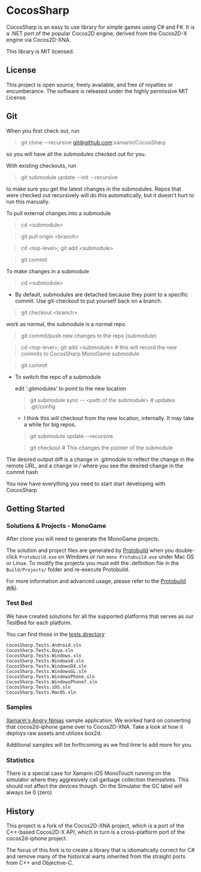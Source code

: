 # CocosSharp

CocosSharp is an easy to use library for simple games using C# and F#.
It is a .NET port of the popular Cocos2D engine, derived from the
Cocos2D-X engine via Cocos2D-XNA.

This library is MIT licensed.

License
-------

This project is open source, freely available, and free of royalties
or encumberance. The software is released under the highly permissive
MIT License.

Git
---

When you first check out, run

   > git clone --recursive git@github.com:xamarin/CocosSharp

so you will have all the submodules checked out for you.

With existing checkouts, run

   > git submodule update --init --recursive

to make sure you get the latest changes in the submodules. Repos that
were checked out recursively will do this automatically, but it
doesn't hurt to run this manually.

To pull external changes into a submodule

   > cd &lt;submodule&gt;
   
   > git pull origin &lt;branch&gt;
   
   > cd &lt;top-level&gt;; git add &lt;submodule&gt;
   
   > git commit

To make changes in a submodule

   > cd &lt;submodule&gt;

   * By default, submodules are detached because they point to a specific commit. Use git-checkout to put yourself back on a branch.
   
   > git checkout &lt;branch&gt;

   work as normal, the submodule is a normal repo

   > git commit/push new changes to the repo (submodule)

   > cd &lt;top-level&gt;; git add &lt;submodule&gt; # this will record the new commits to CocosSharp MonoGame submodule

   > git commit

* To switch the repo of a submodule

   edit '.gitmodules' to point to the new location

   > git submodule sync -- &lt;path of the submodule&gt; # updates .git/config

   * I think this will checkout from the new location, internally. It may take a while for big repos.
   
   > git submodule update --recursive

   > git checkout <desired new hash> # This changes the pointer of the submodule

The desired output diff is a change in .gitmodule to reflect the
change in the remote URL, and a change in /<submodule> where you see
the desired change in the commit hash


You now have everything you need to start start developing with
CocosSharp

Getting Started
---------------
### Solutions & Projects - MonoGame

After clone you will need to generate the MonoGame projects.

The solution and project files are generated by [Protobuild](https://github.com/hach-que/Protobuild) when you double-click `Protobuild.exe` on Windows or run `mono Protobuild.exe` under Mac OS or Linux.  To modify the projects you must edit the .definition file in the `Build/Projects/` folder and re-execute Protobuild.

For more information and advanced usage, please refer to the [Protobuild wiki](https://github.com/hach-que/Protobuild/wiki).

### Test Bed

We have created solutions for all the supported platforms that serves
as our TestBed for each platform.

You can find those in the [tests directory](https://github.com/xamarin/CocosSharp/tree/master/tests "Test Bed")

	CocosSharp.Tests.Android.sln	
	CocosSharp.Tests.Ouya.sln	
	CocosSharp.Tests.Windows.sln	
	CocosSharp.Tests.Windows8.sln	
	CocosSharp.Tests.WindowsDX.sln	
	CocosSharp.Tests.WindowsGL.sln	
	CocosSharp.Tests.WindowsPhone.sln	
	CocosSharp.Tests.WindowsPhone7.sln	
	CocosSharp.Tests.iOS.sln
	CocosSharp.Tests.MacOS.sln	

### Samples

[Xamarin's Angry Ninjas](https://github.com/xamarin/AngryNinjas
"Xamarin’s Angry Ninjas") sample application. We worked hard on
converting that cocos2d-iphone game over to Cocos2D-XNA. Take a look
at how it deploys raw assets and utilizes box2d.

Additional samples will be forthcoming as we find time to add more for you. 

### Statistics

There is a special case for Xamarin iOS MonoTouch running on the simulator where they aggresively call garbage collection themselves.  This should not affect the devices though.  On the Simulator the GC label will always be 0 (zero)


History
-------

This project is a fork of the Cocos2D-XNA project, which is a port of
the C++-based Cocos2D-X API, which in turn is a cross-platform port of
the cocos2d-iphone project.  

The focus of this fork is to create a library that is idiomatically
correct for C# and remove many of the historical warts inherited from
the straight ports from C++ and Objective-C.
